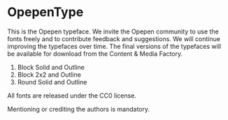 # OpepenType
This is the Opepen typeface. We invite the Opepen community to use the fonts freely and to contribute feedback and suggestions. We will continue improving the typefaces over time. The final versions of the typefaces will be available for download from the Content & Media Factory.
1. Block Solid and Outline
2. Block 2x2 and Outline
3. Round Solid and Outline

All fonts are released under the CC0 license.

Mentioning or crediting the authors is mandatory. 
